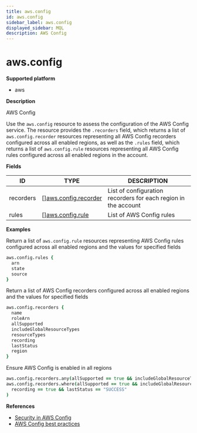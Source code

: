 ```yaml
---
title: aws.config
id: aws.config
sidebar_label: aws.config
displayed_sidebar: MQL
description: AWS Config
---
```


# aws.config

**Supported platform**

- aws

**Description**

AWS Config

Use the `aws.config` resource to assess the configuration of the AWS Config service. The resource provides the `.recorders` field, which returns a list of `aws.config.recorder` resources representing all AWS Config recorders configured across all enabled regions, as well as the `.rules` field, which returns a list of `aws.config.rule` resources representing all AWS Config rules configured across all enabled regions in the account.

**Fields**

| ID        | TYPE                                                    | DESCRIPTION                                                    |
| --------- | ------------------------------------------------------- | -------------------------------------------------------------- |
| recorders | &#91;&#93;[aws.config.recorder](aws.config.recorder.md) | List of configuration recorders for each region in the account |
| rules     | &#91;&#93;[aws.config.rule](aws.config.rule.md)         | List of AWS Config rules                                       |

**Examples**

Return a list of `aws.config.rule` resources representing AWS Config rules configured across all enabled regions and the values for specified fields

```coffee
aws.config.rules {
  arn
  state
  source
}
```

Return a list of AWS Config recorders configured across all enabled regions and the values for specified fields

```coffee
aws.config.recorders {
  name
  roleArn
  allSupported
  includeGlobalResourceTypes
  resourceTypes
  recording
  lastStatus
  region
}
```

Ensure AWS Config is enabled in all regions

```coffee
aws.config.recorders.any(allSupported == true && includeGlobalResourceTypes == true)
aws.config.recorders.where(allSupported == true && includeGlobalResourceTypes == true).all(
  recording == true && lastStatus == "SUCCESS"
)
```

**References**

- [Security in AWS Config](https://docs.aws.amazon.com/config/latest/developerguide/security.html)
- [AWS Config best practices](https://aws.amazon.com/blogs/mt/aws-config-best-practices/)
